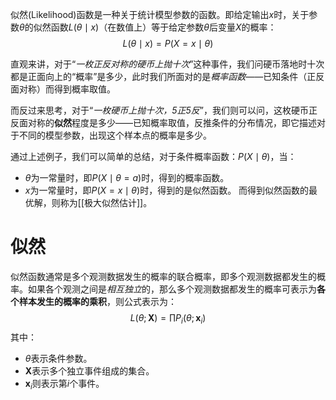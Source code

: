 似然(Likelihood)函数是一种关于统计模型参数的函数。即给定输出$x$时，关于参数$\theta$的似然函数$L(\theta \mid x)$（在数值上）等于给定参数$\theta$后变量$X$的概率：
$$
L(\theta \mid x) = P(X = x \mid \theta)
$$

直观来讲，对于“*一枚正反对称的硬币上抛十次*”这种事件，我们问硬币落地时十次都是正面向上的“概率”是多少，此时我们所面对的是*概率函数*——已知条件（正反面对称）而得到概率取值。

而反过来思考，对于“*一枚硬币上抛十次，5正5反*”，我们则可以问，这枚硬币正反面对称的**似然**程度是多少——已知概率取值，反推条件的分布情况，即它描述对于不同的模型参数，出现这个样本点的概率是多少。

通过上述例子，我们可以简单的总结，对于条件概率函数：$P(X \mid \theta)$，当：
- $\theta$为一常量时，即$P(X \mid \theta = a)$时，得到的概率函数。
- $x$为一常量时，即$P(X = x \mid \theta)$时，得到的是似然函数。
而得到似然函数的最优解，则称为[[极大似然估计]]。

# 似然
似然函数通常是多个观测数据发生的概率的联合概率，即多个观测数据都发生的概率。如果各个观测之间是*相互独立*的，那么多个观测数据都发生的概率可表示为**各个样本发生的概率的乘积**，则公式表示为：
$$
L(\theta; \mathbf{X}) = \prod P_i (\theta; \mathbf{x}_i)
$$
其中：
- $\theta$表示条件参数。
- $\mathbf{X}$表示多个独立事件组成的集合。
- $\mathbf{x}_i$则表示第$i$个事件。